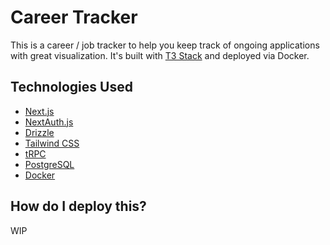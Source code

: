 # Career Tracker

This is a career / job tracker to help you keep track of ongoing applications with great visualization. It's built with [T3 Stack](https://create.t3.gg/) and deployed via Docker.

## Technologies Used

- [Next.js](https://nextjs.org)
- [NextAuth.js](https://next-auth.js.org)
- [Drizzle](https://orm.drizzle.team)
- [Tailwind CSS](https://tailwindcss.com)
- [tRPC](https://trpc.io)
- [PostgreSQL](https://www.postgresql.org)
- [Docker](https://www.docker.com)

## How do I deploy this?

WIP
